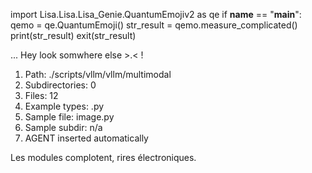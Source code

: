
import Lisa.Lisa.Lisa_Genie.QuantumEmojiv2 as qe
if __name__ == "__main__":
  qemo = qe.QuantumEmoji()
  str_result = qemo.measure_complicated()
  print(str_result)
  exit(str_result)

... Hey look somwhere else >.< !

1. Path: ./scripts/vllm/vllm/multimodal
2. Subdirectories: 0
3. Files: 12
4. Example types: .py
5. Sample file: image.py
6. Sample subdir: n/a
7. AGENT inserted automatically

Les modules complotent, rires électroniques.
